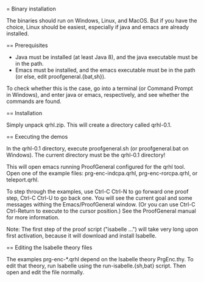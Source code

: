 = Binary installation

The binaries should run on Windows, Linux, and MacOS.
But if you have the choice, Linux should be easiest, especially if java and emacs are already installed.

== Prerequisites

* Java must be installed (at least Java 8), and the java executable must be in the path.
* Emacs must be installed, and the emacs executable must be in the path (or else, edit proofgeneral.{bat,sh}).

To check whether this is the case, go into a terminal (or Command Prompt in Windows),
and enter java or emacs, respectively, and see whether the commands are found.


== Installation

Simply unpack qrhl.zip. This will create a directory called qrhl-0.1.

== Executing the demos

In the qrhl-0.1 directory, execute proofgeneral.sh (or proofgeneral.bat on Windows).
The current directory must be the qrhl-0.1 directory!

This will open emacs running ProofGeneral configured for the qrhl
tool.  Open one of the example files: prg-enc-indcpa.qrhl,
prg-enc-rorcpa.qrhl, or teleport.qrhl.

To step through the examples, use Ctrl-C Ctrl-N to go forward one proof step, Ctrl-C Ctrl-U to go back one.
You will see the current goal and some messages withing the Emacs/ProofGeneral window.
(Or you can use Ctrl-C Ctrl-Return to execute to the cursor position.)
See the ProofGeneral manual for more information.

Note: The first step of the proof script ("isabelle ...") will take very long upon first activation,
because it will download and install Isabelle.

== Editing the Isabelle theory files

The examples prg-enc-*.qrhl depend on the Isabelle theory PrgEnc.thy.
To edit that theory, run Isabelle using the run-isabelle.{sh,bat} script.
Then open and edit the file normally.
